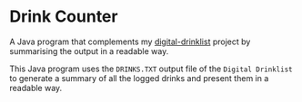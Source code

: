 # Drink Counter

A Java program that complements my [digital-drinklist](https://github.com/Kesoo/digital-drinklist) project by summarising the output in a readable way.

This Java program uses the `DRINKS.TXT` output file of the `Digital Drinklist` to generate a summary of all the logged drinks and present them in a readable way.

